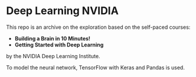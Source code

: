 # Deep Learning NVIDIA
 
 This repo is an archive on the exploration based on the self-paced courses:
 * <b>Building a Brain in 10 Minutes!</b>
 * <b>Getting Started with Deep Learning</b> 
 
 by the NVIDIA Deep Learning Institute.

 To model the neural network, TensorFlow with Keras and Pandas is used.
